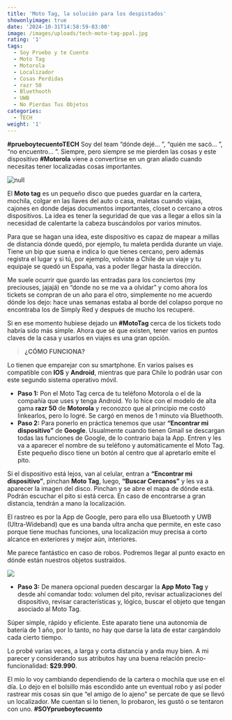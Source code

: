 ```yaml
---
title: 'Moto Tag, la solución para los despistados'
showonlyimage: true
date: '2024-10-31T14:58:59-03:00'
image: /images/uploads/tech-moto-tag-ppal.jpg
rating: '1'
tags:
  - Soy Pruebo y te Cuento
  - Moto Tag
  - Motorola
  - Localizador
  - Cosas Perdidas
  - razr 50
  - Bluethooth
  - UWB
  - No Pierdas Tus Objetos
categories:
  - TECH
weight: '1'
---
```

**\#prueboytecuentoTECH** Soy del team “dónde dejé… ”, “quién me sacó… ”, “no encuentro… ”. Siempre, pero siempre se me pierden las cosas y este dispositivo **\#Motorola** viene a convertirse en un gran aliado cuando necesitas tener localizadas cosas importantes.

<!--more-->

![null](/images/uploads/tech-moto-tag-ppal.jpg)

El **Moto tag** es un pequeño disco que puedes guardar en la cartera, mochila, colgar en las llaves del auto o casa, maletas cuando viajas, cajones en donde dejas documentos importantes, closet o cercano a otros dispositivos. La idea es tener la seguridad de que vas a llegar a ellos sin la necesidad de calentarte la cabeza buscándolos por varios minutos.

Para que se hagan una idea, este dispositivo es capaz de mapear a millas de distancia dónde quedó, por ejemplo, tu maleta perdida durante un viaje. Tiene un bip que suena e indica lo que tienes cercano, pero además registra el lugar y si tú, por ejemplo, volviste a Chile de un viaje y tu equipaje se quedó un España, vas a poder llegar hasta la dirección.

Me suele ocurrir que guardo las entradas para los conciertos (my preciouses, jajajá) en “donde no se me va a olvidar” y como ahora los tickets se compran de un año para el otro, simplemente no me acuerdo dónde los dejo: hace unas semanas estaba al borde del colapso porque no encontraba los de Simply Red y después de mucho los recuperé.

Si en ese momento hubiese dejado un **\#MotoTag** cerca de los tickets todo habría sido más simple. Ahora que sé que existen, tener varios en puntos claves de la casa y usarlos en viajes es una gran opción.

> **¿CÓMO FUNCIONA?**

Lo tienen que emparejar con su smartphone. En varios países es compatible con **IOS** y **Android**, mientras que para Chile lo podrán usar con este segundo sistema operativo móvil.

* **Paso 1:** Pon el Moto Tag cerca de tu teléfono Motorola o el de la compañía que uses y tenga Android. Yo lo hice con el modelo de alta gama **razr 50** de **Motorola** y reconozco que al principio me costó linkearlos, pero lo logré. Se cargó en menos de 1 minuto vía Bluethooth.
* **Paso 2:** Para ponerlo en práctica tenemos que usar **“Encontrar mi dispositivo”** de **Google**. Usualmente cuando tienen Gmail se descargan todas las funciones de Google, de lo contrario baja la App. Entren y les va a aparecer el nombre de su teléfono y automáticamente el Moto Tag. Este pequeño disco tiene un botón al centro que al apretarlo emite el pito. 

Si el dispositivo está lejos, van al celular, entran a **“Encontrar mi dispositivo”**, pinchan **Moto Tag**, luego, **“Buscar Cercanos”** y les va a aparecer la imagen del disco. Pinchan y se abre el mapa de dónde está. Podrán escuchar el pito si está cerca. En caso de encontrarse a gran distancia, tendrán a mano la localización.

El rastreo es por la App de Google, pero para ello usa Bluetooth y UWB (Ultra-Wideband) que es una banda ultra ancha que permite, en este caso porque tiene muchas funciones, una localización muy precisa a corto alcance en exteriores y mejor aún, interiores. 

Me parece fantástico en caso de robos. Podremos llegar al punto exacto en dónde están nuestros objetos sustraídos. 

![](/images/uploads/tech-moto-tag-paso-a-paso-ok.jpg)

* **Paso 3:** De manera opcional pueden descargar la **App Moto Tag** y desde ahí comandar todo: volumen del pito, revisar actualizaciones del dispositivo, revisar características y, lógico, buscar el objeto que tengan asociado al Moto Tag.

Súper simple, rápido y eficiente. Este aparato tiene una autonomía de batería de 1 año, por lo tanto, no hay que darse la lata de estar cargándolo cada cierto tiempo. 

Lo probé varias veces, a larga y corta distancia y anda muy bien. A mi parecer y considerando sus atributos hay una buena relación precio-funcionalidad: **$29.990**.

El mío lo voy cambiando dependiendo de la cartera o mochila que use en el día. Lo dejo en el bolsillo más escondido ante un eventual robo y así poder rastrear mis cosas sin que “el amigo de lo ajeno” se percate de que se llevó un localizador. Me cuentan si lo tienen, lo probaron, les gustó o se tentaron con uno. **\#SOYprueboytecuento**
